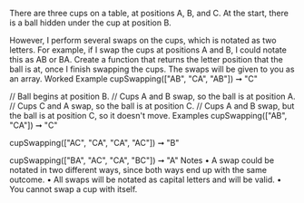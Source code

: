 ﻿There are three cups on a table, at positions A, B, and C. At the start, there is a ball hidden under the cup at position B.

However, I perform several swaps on the cups, which is notated as two letters. For example, if I swap the cups at positions A and B, I could notate this as AB or BA.
Create a function that returns the letter position that the ball is at, once I finish swapping the cups. The swaps will be given to you as an array.
Worked Example
cupSwapping(["AB", "CA", "AB"]) ➞ "C"

// Ball begins at position B.
// Cups A and B swap, so the ball is at position A.
// Cups C and A swap, so the ball is at position C.
// Cups A and B swap, but the ball is at position C, so it doesn't move.
Examples
cupSwapping(["AB", "CA"]) ➞ "C"

cupSwapping(["AC", "CA", "CA", "AC"]) ➞ "B"

cupSwapping(["BA", "AC", "CA", "BC"]) ➞ "A"
Notes
• A swap could be notated in two different ways, since both ways end up with the same outcome.
• All swaps will be notated as capital letters and will be valid.
• You cannot swap a cup with itself.

